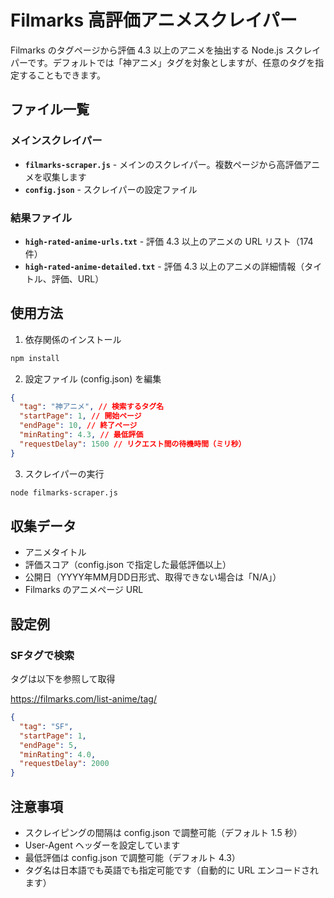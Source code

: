 # Filmarks 高評価アニメスクレイパー

Filmarks のタグページから評価 4.3 以上のアニメを抽出する Node.js スクレイパーです。デフォルトでは「神アニメ」タグを対象としますが、任意のタグを指定することもできます。

## ファイル一覧

### メインスクレイパー

- **`filmarks-scraper.js`** - メインのスクレイパー。複数ページから高評価アニメを収集します
- **`config.json`** - スクレイパーの設定ファイル

### 結果ファイル

- **`high-rated-anime-urls.txt`** - 評価 4.3 以上のアニメの URL リスト（174 件）
- **`high-rated-anime-detailed.txt`** - 評価 4.3 以上のアニメの詳細情報（タイトル、評価、URL）

## 使用方法

1. 依存関係のインストール

```bash
npm install
```

2. 設定ファイル (config.json) を編集

```json
{
  "tag": "神アニメ", // 検索するタグ名
  "startPage": 1, // 開始ページ
  "endPage": 10, // 終了ページ
  "minRating": 4.3, // 最低評価
  "requestDelay": 1500 // リクエスト間の待機時間（ミリ秒）
}
```

3. スクレイパーの実行

```bash
node filmarks-scraper.js
```

## 収集データ

- アニメタイトル
- 評価スコア（config.json で指定した最低評価以上）
- 公開日（YYYY年MM月DD日形式、取得できない場合は「N/A」）
- Filmarks のアニメページ URL

## 設定例

### SFタグで検索

タグは以下を参照して取得

https://filmarks.com/list-anime/tag/

```json
{
  "tag": "SF",
  "startPage": 1,
  "endPage": 5,
  "minRating": 4.0,
  "requestDelay": 2000
}
```

## 注意事項

- スクレイピングの間隔は config.json で調整可能（デフォルト 1.5 秒）
- User-Agent ヘッダーを設定しています
- 最低評価は config.json で調整可能（デフォルト 4.3）
- タグ名は日本語でも英語でも指定可能です（自動的に URL エンコードされます）
